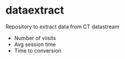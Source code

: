 # dataextract
Repository to extract data from CT datastream
- Number of viisits
- Avg session time
- Time to conversion
